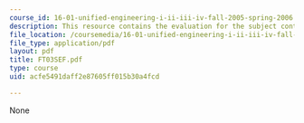 ```yaml
---
course_id: 16-01-unified-engineering-i-ii-iii-iv-fall-2005-spring-2006
description: This resource contains the evaluation for the subject contents.
file_location: /coursemedia/16-01-unified-engineering-i-ii-iii-iv-fall-2005-spring-2006/acfe5491daff2e87605ff015b30a4fcd_FT03SEF.pdf
file_type: application/pdf
layout: pdf
title: FT03SEF.pdf
type: course
uid: acfe5491daff2e87605ff015b30a4fcd

---
```

None